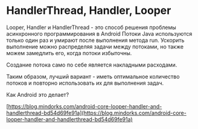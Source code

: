 # HandlerThread, Handler, Looper

Looper, Handler и HandlerThread - это способ решения проблемы асинхронного программирования в Android
Потоки Java используются только один раз и умирают после выполнения метода run.
Ускорить выполнение можно распределяя задачи между потоками, но также можем замедлить его, когда потоки
избыточны.

Создание потока само по себе является накладными расходами.

Таким образом, лучший вариант - иметь оптимальное количество потоков и повторно использовать их для выполнения задач.

Как Android это делает?

[https://blog.mindorks.com/android-core-looper-handler-and-handlerthread-bd54d69fe91a](https://blog.mindorks.com/android-core-looper-handler-and-handlerthread-bd54d69fe91a)
